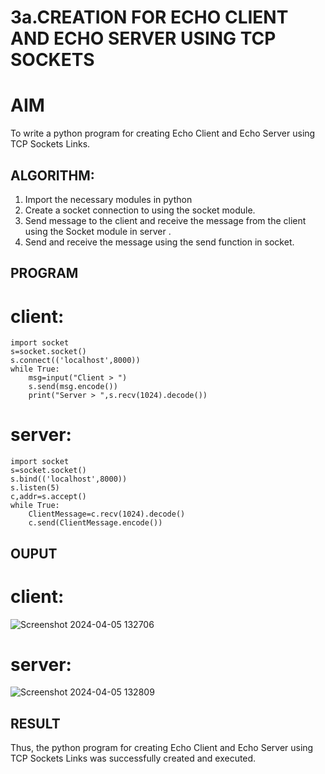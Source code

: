 # 3a.CREATION FOR ECHO CLIENT AND ECHO SERVER USING TCP SOCKETS
# AIM
To write a python program for creating Echo Client and Echo Server using TCP
Sockets Links.
## ALGORITHM:
1. Import the necessary modules in python
2. Create a socket connection to using the socket module.
3. Send message to the client and receive the message from the client using the Socket module in
 server .
4. Send and receive the message using the send function in socket.
## PROGRAM
# client:
```
import socket 
s=socket.socket() 
s.connect(('localhost',8000)) 
while True: 
    msg=input("Client > ") 
    s.send(msg.encode()) 
    print("Server > ",s.recv(1024).decode())  

```
# server:
```
import socket 
s=socket.socket() 
s.bind(('localhost',8000)) 
s.listen(5) 
c,addr=s.accept() 
while True: 
    ClientMessage=c.recv(1024).decode() 
    c.send(ClientMessage.encode())

```
## OUPUT
# client:
![Screenshot 2024-04-05 132706](https://github.com/Manikandanrag/3a.Sockets_Creation_for_Echo_Client_and_Echo_Server/assets/138849491/2cb02bae-3bef-468f-9a5d-afb16f744c72)


# server:
![Screenshot 2024-04-05 132809](https://github.com/Manikandanrag/3a.Sockets_Creation_for_Echo_Client_and_Echo_Server/assets/138849491/cef63314-b9c8-4216-9a51-2eeb678245a9)


## RESULT
Thus, the python program for creating Echo Client and Echo Server using TCP Sockets Links 
was successfully created and executed.
